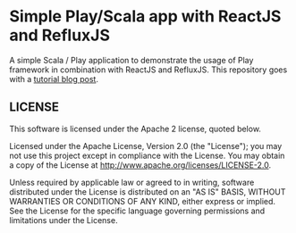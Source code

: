# Simple Play/Scala app with ReactJS and RefluxJS

A simple Scala / Play application to demonstrate the usage of Play framework in combination with ReactJS and RefluxJS. This repository goes with a [tutorial blog post](http://ticofab.io/scala-play-server-with-reactjs-and-refluxjs/).

## LICENSE

This software is licensed under the Apache 2 license, quoted below.

Licensed under the Apache License, Version 2.0 (the "License"); you may not use this project except in compliance with
the License. You may obtain a copy of the License at http://www.apache.org/licenses/LICENSE-2.0.

Unless required by applicable law or agreed to in writing, software distributed under the License is distributed on an
"AS IS" BASIS, WITHOUT WARRANTIES OR CONDITIONS OF ANY KIND, either express or implied. See the License for the specific
language governing permissions and limitations under the License.


